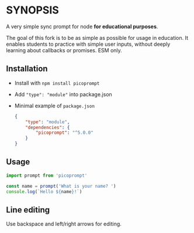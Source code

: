 # SYNOPSIS

A very simple sync prompt for node **for educational purposes**.

The goal of this fork is to be as simple as possible for usage in education. It enables students to practice with simple user inputs, without deeply learning about callbacks or promises. ESM only.

## Installation

- Install with `npm install picoprompt`
- Add `"type": "module"` into package.json

- Minimal example of `package.json`

    ```json
    {
        "type": "module",
        "dependencies": {
            "picoprompt": "^5.0.0"
        }
    }
    ```

## Usage

```js
import prompt from 'picoprompt'

const name = prompt('What is your name? ')
console.log(`Hello ${name}!`)
```

## Line editing

Use backspace and left/right arrows for editing.
